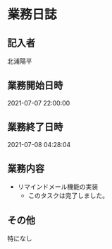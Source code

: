 # 業務日誌

## 記入者

北浦陽平

## 業務開始日時

2021-07-07 22:00:00

## 業務終了日時

2021-07-08 04:28:04

## 業務内容

- リマインドメール機能の実装
	- このタスクは完了しました。

## その他

特になし